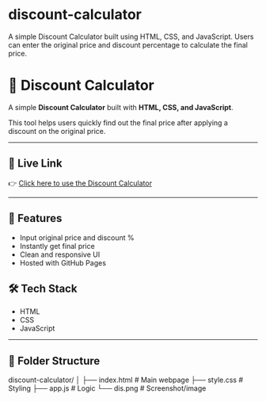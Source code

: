# discount-calculator
A simple Discount Calculator built using HTML, CSS, and JavaScript. Users can enter the original price and discount percentage to calculate the final price. 
# 💸 Discount Calculator

A simple **Discount Calculator** built with **HTML, CSS, and JavaScript**.

This tool helps users quickly find out the final price after applying a discount on the original price.

---

## 🚀 Live Link
👉 [Click here to use the Discount Calculator](https://pranjal-mahajan113.github.io/discount-calculator/)

---

## 📂 Features

- Input original price and discount %
- Instantly get final price
- Clean and responsive UI
- Hosted with GitHub Pages



## 🛠️ Tech Stack
- HTML
- CSS
- JavaScript

---

## 📁 Folder Structure
discount-calculator/
│
├── index.html # Main webpage
├── style.css # Styling
├── app.js # Logic
└── dis.png # Screenshot/image


